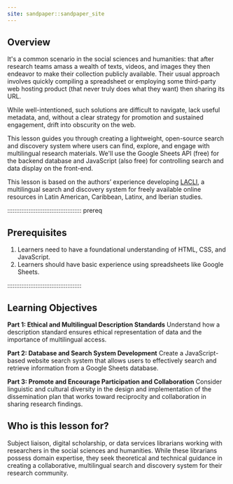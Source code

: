 ```yaml
---
site: sandpaper::sandpaper_site
---
```


## Overview

It's a common scenario in the social sciences and humanities: that after research teams amass a wealth of texts, videos, and images they then endeavor to make their collection publicly available. Their usual approach involves quickly compiling a spreadsheet or employing some third-party web hosting product (that never truly does what they want) then sharing its URL. 

While well-intentioned, such solutions are difficult to navigate, lack useful metadata, and, without a clear strategy for promotion and sustained engagement, drift into obscurity on the web.

This lesson guides you through creating a lightweight, open-source search and discovery system where users can find, explore, and engage with multilingual research materials. We'll use the Google Sheets API (free) for the backend database and JavaScript (also free) for controlling search and data display on the front-end. 

This lesson is based on the authors’ experience developing [LACLI](https://lacli.info/), a multilingual search and discovery system for freely available online resources in Latin American, Caribbean, Latinx, and Iberian studies.

::::::::::::::::::::::::::::::::::::::::::  prereq

## Prerequisites
1. Learners need to have a foundational understanding of HTML, CSS, and JavaScript.
2. Learners should have basic experience using spreadsheets like Google Sheets.
   
::::::::::::::::::::::::::::::::::::::::::

## Learning Objectives
**Part 1: Ethical and Multilingual Description Standards**
Understand how a description standard ensures ethical representation of data and the importance of multilingual access.

**Part 2: Database and Search System Development**
Create a JavaScript-based website search system that allows users to effectively search and retrieve information from a Google Sheets database.

**Part 3: Promote and Encourage Participation and Collaboration**
Consider linguistic and cultural diversity in the design and implementation of the dissemination plan that works toward reciprocity and collaboration in sharing research findings.

## Who is this lesson for?
Subject liaison, digital scholarship, or data services librarians working with researchers in the social sciences and humanities. While these librarians possess domain expertise, they seek theoretical and technical guidance in creating a collaborative, multilingual search and discovery system for their research community.
